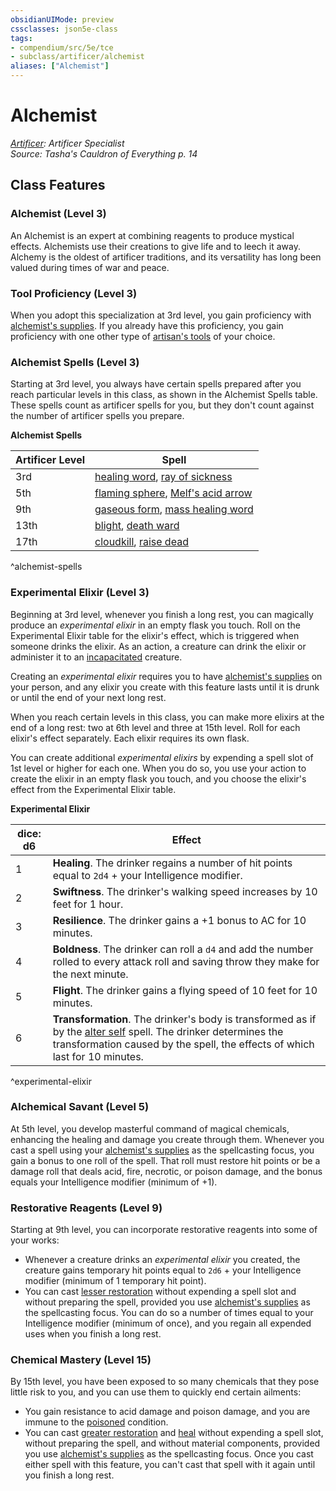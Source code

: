 ```yaml
---
obsidianUIMode: preview
cssclasses: json5e-class
tags:
- compendium/src/5e/tce
- subclass/artificer/alchemist
aliases: ["Alchemist"]
---
```

# Alchemist
*[Artificer](artificer-tce.md): Artificer Specialist*  
*Source: Tasha's Cauldron of Everything p. 14*  


## Class Features

### Alchemist (Level 3)

An Alchemist is an expert at combining reagents to produce mystical effects. Alchemists use their creations to give life and to leech it away. Alchemy is the oldest of artificer traditions, and its versatility has long been valued during times of war and peace.

### Tool Proficiency (Level 3)

When you adopt this specialization at 3rd level, you gain proficiency with [alchemist's supplies](/3-Mechanics/CLI/items/alchemists-supplies.md). If you already have this proficiency, you gain proficiency with one other type of [artisan's tools](/3-Mechanics/CLI/items/artisans-tools.md) of your choice.

### Alchemist Spells (Level 3)

Starting at 3rd level, you always have certain spells prepared after you reach particular levels in this class, as shown in the Alchemist Spells table. These spells count as artificer spells for you, but they don't count against the number of artificer spells you prepare.

**Alchemist Spells**

| Artificer Level | Spell |
|-----------------|-------|
| 3rd | [healing word](/3-Mechanics/CLI/spells/healing-word.md), [ray of sickness](/3-Mechanics/CLI/spells/ray-of-sickness.md) |
| 5th | [flaming sphere](/3-Mechanics/CLI/spells/flaming-sphere.md), [Melf's acid arrow](/3-Mechanics/CLI/spells/melfs-acid-arrow.md) |
| 9th | [gaseous form](/3-Mechanics/CLI/spells/gaseous-form.md), [mass healing word](/3-Mechanics/CLI/spells/mass-healing-word.md) |
| 13th | [blight](/3-Mechanics/CLI/spells/blight.md), [death ward](/3-Mechanics/CLI/spells/death-ward.md) |
| 17th | [cloudkill](/3-Mechanics/CLI/spells/cloudkill.md), [raise dead](/3-Mechanics/CLI/spells/raise-dead.md) |
^alchemist-spells

### Experimental Elixir (Level 3)

Beginning at 3rd level, whenever you finish a long rest, you can magically produce an *experimental elixir* in an empty flask you touch. Roll on the Experimental Elixir table for the elixir's effect, which is triggered when someone drinks the elixir. As an action, a creature can drink the elixir or administer it to an [incapacitated](/3-Mechanics/CLI/rules/conditions.md#incapacitated) creature.

Creating an *experimental elixir* requires you to have [alchemist's supplies](/3-Mechanics/CLI/items/alchemists-supplies.md) on your person, and any elixir you create with this feature lasts until it is drunk or until the end of your next long rest.

When you reach certain levels in this class, you can make more elixirs at the end of a long rest: two at 6th level and three at 15th level. Roll for each elixir's effect separately. Each elixir requires its own flask.

You can create additional *experimental elixirs* by expending a spell slot of 1st level or higher for each one. When you do so, you use your action to create the elixir in an empty flask you touch, and you choose the elixir's effect from the Experimental Elixir table.

**Experimental Elixir**

| dice: d6 | Effect |
|----------|--------|
| 1 | **Healing**. The drinker regains a number of hit points equal to `2d4` + your Intelligence modifier. |
| 2 | **Swiftness**. The drinker's walking speed increases by 10 feet for 1 hour. |
| 3 | **Resilience**. The drinker gains a +1 bonus to AC for 10 minutes. |
| 4 | **Boldness**. The drinker can roll a `d4` and add the number rolled to every attack roll and saving throw they make for the next minute. |
| 5 | **Flight**. The drinker gains a flying speed of 10 feet for 10 minutes. |
| 6 | **Transformation**. The drinker's body is transformed as if by the [alter self](/3-Mechanics/CLI/spells/alter-self.md) spell. The drinker determines the transformation caused by the spell, the effects of which last for 10 minutes. |
^experimental-elixir

### Alchemical Savant (Level 5)

At 5th level, you develop masterful command of magical chemicals, enhancing the healing and damage you create through them. Whenever you cast a spell using your [alchemist's supplies](/3-Mechanics/CLI/items/alchemists-supplies.md) as the spellcasting focus, you gain a bonus to one roll of the spell. That roll must restore hit points or be a damage roll that deals acid, fire, necrotic, or poison damage, and the bonus equals your Intelligence modifier (minimum of +1).

### Restorative Reagents (Level 9)

Starting at 9th level, you can incorporate restorative reagents into some of your works:

- Whenever a creature drinks an *experimental elixir* you created, the creature gains temporary hit points equal to `2d6` + your Intelligence modifier (minimum of 1 temporary hit point).  
- You can cast [lesser restoration](/3-Mechanics/CLI/spells/lesser-restoration.md) without expending a spell slot and without preparing the spell, provided you use [alchemist's supplies](/3-Mechanics/CLI/items/alchemists-supplies.md) as the spellcasting focus. You can do so a number of times equal to your Intelligence modifier (minimum of once), and you regain all expended uses when you finish a long rest.  

### Chemical Mastery (Level 15)

By 15th level, you have been exposed to so many chemicals that they pose little risk to you, and you can use them to quickly end certain ailments:

- You gain resistance to acid damage and poison damage, and you are immune to the [poisoned](/3-Mechanics/CLI/rules/conditions.md#poisoned) condition.  
- You can cast [greater restoration](/3-Mechanics/CLI/spells/greater-restoration.md) and [heal](/3-Mechanics/CLI/spells/heal.md) without expending a spell slot, without preparing the spell, and without material components, provided you use [alchemist's supplies](/3-Mechanics/CLI/items/alchemists-supplies.md) as the spellcasting focus. Once you cast either spell with this feature, you can't cast that spell with it again until you finish a long rest.